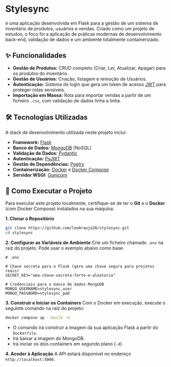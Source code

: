 # Stylesync

é uma aplicação desenvolvida em Flask para a gestão de um sistema de inventário de produtos, usuários e vendas. Criado como um projeto de estudos, o foco foi a aplicação de práticas modernas de desenvolvimento back-end, validação de dados e um ambiente totalmente containerizado.

## ✨ Funcionalidades

* **Gestão de Produtos:** CRUD completo (Criar, Ler, Atualizar, Apagar) para os produtos do inventário.
* **Gestão de Usuários:** Criação, listagem e remoção de Usuários.
* **Autenticação:** Sistema de login que gera um token de acesso [JWT](https://jwt.io/) para proteger rotas sensíveis.
* **Importação em Massa:** Rota para importar vendas a partir de um ficheiro `.csv`, com validação de dados linha a linha.

## 🛠️ Tecnologias Utilizadas

A stack de desenvolvimento utilizada neste projeto inclui:

* **Framework:** [Flask](https://flask.palletsprojects.com/)
* **Banco de Dados:** [MongoDB](https://www.mongodb.com/) (NoSQL)
* **Validação de Dados:** [Pydantic](https://docs.pydantic.dev/)
* **Autenticação:** [PyJWT](https://pyjwt.readthedocs.io/)
* **Gestão de Dependências:** [Poetry](https://python-poetry.org/)
* **Containerização:** [Docker](https://www.docker.com/) e [Docker Compose](https://docs.docker.com/compose/)
* **Servidor WSGI:** [Gunicorn](https://gunicorn.org/)

## 🚀 Como Executar o Projeto

Para executar este projeto localmente, certifique-se de ter o **Git** e o **Docker** (com Docker Compose) instalados na sua máquina.

**1. Clonar o Repositório**
```bash
git clone https://github.com/leoAraujo20/stylesync.git
cd stylesync
```

**2. Configurar as Variáveis de Ambiente**
Crie um ficheiro chamado `.env` na raiz do projeto. Pode usar o exemplo abaixo como base.
```
# .env

# Chave secreta para o Flask (gere uma chave segura para projetos reais)
SECRET_KEY="uma-chave-secreta-forte-e-aleatoria"

# Credenciais para o banco de dados MongoDB
MONGO_USERNAME=stylesync_user
MONGO_PASSWORD=stylesync_pwd
```

**3. Construir e Iniciar os Containers**
Com o Docker em execução, execute o seguinte comando na raiz do projeto:
```bash
docker compose up --build -d
```
* O comando irá construir a imagem da sua aplicação Flask a partir do `Dockerfile`.
* Irá baixar a imagem do MongoDB.
* Irá iniciar os dois containers em segundo plano (`-d`).

**4. Aceder à Aplicação**
A API estará disponível no endereço `http://localhost:5000`.


